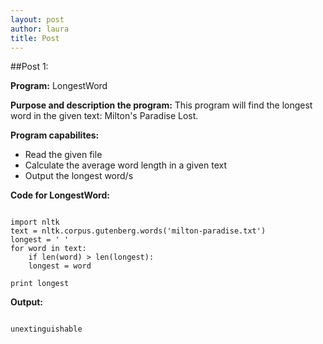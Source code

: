 ```yaml
---
layout: post
author: laura
title: Post
---
```



##Post 1:

__Program:__ LongestWord

__Purpose and description the program:__ This program will find the longest word in the given text:  Milton's Paradise Lost.
	
__Program capabilites:__
* Read the given file
* Calculate the average word length in a given text
* Output the longest word/s
	
__Code for LongestWord:__

```

import nltk
text = nltk.corpus.gutenberg.words('milton-paradise.txt')					
longest = ' '				
for word in text:				
    if len(word) > len(longest):
	longest = word			
								
print longest

```						

__Output:__

```

unextinguishable

```

